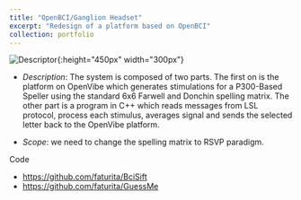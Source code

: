 ```yaml
---
title: "OpenBCI/Ganglion Headset"
excerpt: "Redesign of a platform based on OpenBCI"
collection: portfolio
---
```


![Descriptor](/images/headset.jpg){:height="450px" width="300px"}

* *Description*: The system is composed of two parts.  The first on is the platform on OpenVibe which generates stimulations for a P300-Based Speller using the standard 6x6 Farwell and Donchin spelling matrix.  The other part is a program in C++ which reads messages from LSL protocol, process each stimulus, averages signal and sends the selected letter back to the OpenVibe platform.

* *Scope*: we need to change the spelling matrix to RSVP paradigm.

Code 
* <https://github.com/faturita/BciSift>
* <https://github.com/faturita/GuessMe>






